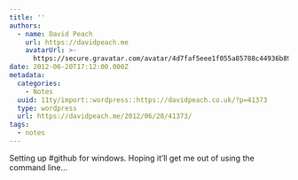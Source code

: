 ```yaml
---
title: ''
authors:
  - name: David Peach
    url: https://davidpeach.me
    avatarUrl: >-
      https://secure.gravatar.com/avatar/4d7faf5eee1f055a85788c44936b8995eaab6dfb004e7854ec747ccb272e91ee?s=96&d=mm&r=g
date: 2012-06-20T17:12:00.000Z
metadata:
  categories:
    - Notes
  uuid: 11ty/import::wordpress::https://davidpeach.co.uk/?p=41373
  type: wordpress
  url: https://davidpeach.me/2012/06/20/41373/
tags:
  - notes
---
```

Setting up #github for windows. Hoping it’ll get me out of using the command line…